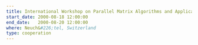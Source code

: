 ```yaml
---
title: International Workshop on Parallel Matrix Algorithms and Applications
start_date: 2000-08-18 12:00:00
end_date:   2000-08-20 12:00:00
where: Neuch&#226;tel, Switzerland
type: cooperation
---
```


